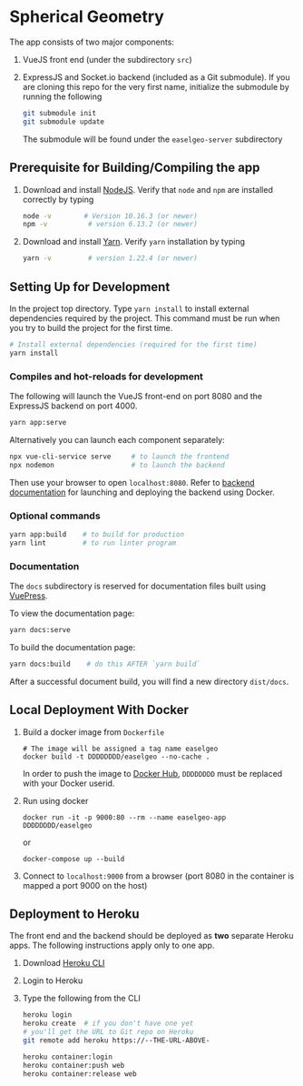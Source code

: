 # Spherical Geometry

The app consists of two major components:

1. VueJS front end (under the subdirectory `src`)
2. ExpressJS and Socket.io backend (included as a Git submodule). If you are cloning this repo for the very first name, initialize the submodule by running the following

   ```bash
   git submodule init
   git submodule update
   ```

   The submodule will be found under the `easelgeo-server` subdirectory

## Prerequisite for Building/Compiling the app

1. Download and install [NodeJS](https://nodejs.org/en/download/). Verify that `node` and `npm` are installed correctly by typing

   ```bash
   node -v        # Version 10.16.3 (or newer)
   npm -v          # version 6.13.2 (or newer)
   ```

2. Download and install [Yarn](https://classic.yarnpkg.com/en/docs/install#mac-stable). Verify `yarn` installation by typing

   ```bash
   yarn -v         # version 1.22.4 (or newer)
   ```

## Setting Up for Development

In the project top directory. Type `yarn install` to install external dependencies required by the project. This command must be run when you try to build the project for the first time.

```bash
# Install external dependencies (required for the first time)
yarn install
```

### Compiles and hot-reloads for development

The following will launch the VueJS front-end on port 8080 and the ExpressJS backend on port 4000.

```bash
yarn app:serve
```

Alternatively you can launch each component separately:

```bash
npx vue-cli-service serve     # to launch the frontend
npx nodemon                   # to launch the backend
```

Then use your browser to open `localhost:8080`. Refer to [backend documentation](backend/README.md) for launching and deploying the backend using Docker.

### Optional commands

```bash
yarn app:build    # to build for production
yarn lint         # to run linter program
```

### Documentation

The `docs` subdirectory is reserved for documentation files built using [VuePress](https://vuepress.vuejs.org/).

To view the documentation page:

```bash
yarn docs:serve
```

To build the documentation page:

```bash
yarn docs:build    # do this AFTER `yarn build`
```

After a successful document build, you will find a new directory `dist/docs`.


## Local Deployment With Docker

1. Build a docker image from `Dockerfile`

   ```
   # The image will be assigned a tag name easelgeo
   docker build -t DDDDDDDD/easelgeo --no-cache .
   ```

   In order to push the image to [Docker Hub](`docker.io`), `DDDDDDDD` must be replaced with your Docker userid.


2. Run using docker

   ```
   docker run -it -p 9000:80 --rm --name easelgeo-app DDDDDDDD/easelgeo
   ```
   or

   ```
   docker-compose up --build
   ```

3. Connect to `localhost:9000` from a browser (port 8080 in the container is mapped a port 9000 on the host)

## Deployment to Heroku

The front end and the backend should be deployed as **two** separate Heroku apps. The following instructions apply only to one app.

1. Download [Heroku CLI](https://devcenter.heroku.com/articles/heroku-cli#install-the-heroku-cli)
2. Login to Heroku
3. Type the following from the CLI

   ```bash
   heroku login
   heroku create  # if you don't have one yet
   # you'll get the URL to Git repo on Heroku
   git remote add heroku https://--THE-URL-ABOVE-

   heroku container:login
   heroku container:push web
   heroku container:release web
   ```